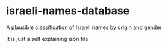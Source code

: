 # israeli-names-database
A plausible classification of Israeli names by origin and gender

It is just a self explaining json file
